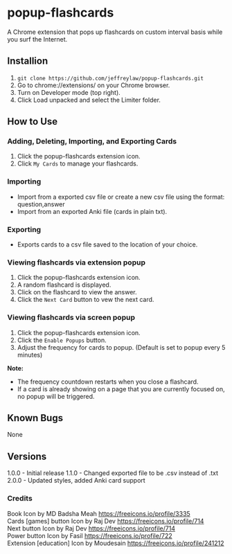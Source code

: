 # popup-flashcards
A Chrome extension that pops up flashcards on custom interval basis while you surf the Internet.

## Installion
1. `git clone https://github.com/jeffreylaw/popup-flashcards.git`
2. Go to chrome://extensions/ on your Chrome browser.
3. Turn on Developer mode (top right).
4. Click Load unpacked and select the Limiter folder.

## How to Use

### Adding, Deleting, Importing, and Exporting Cards
1. Click the popup-flashcards extension icon.
2. Click `My Cards` to manage your flashcards. 

### Importing
- Import from a exported csv file or create a new csv file using the format: question,answer
- Import from an exported Anki file (cards in plain txt).

### Exporting
- Exports cards to a csv file saved to the location of your choice.

### Viewing flashcards via extension popup
1. Click the popup-flashcards extension icon.
2. A random flashcard is displayed.
3. Click on the flashcard to view the answer.
4. Click the `Next Card` button to vew the next card.

### Viewing flashcards via screen popup
1. Click the popup-flashcards extension icon.
2. Click the `Enable Popups` button.
3. Adjust the frequency for cards to popup. (Default is set to popup every 5 minutes)

**Note:**
- The frequency countdown restarts when you close a flashcard.
- If a card is already showing on a page that you are currently focused on, no popup will be triggered.

## Known Bugs
None

## Versions
1.0.0 - Initial release
1.1.0 - Changed exported file to be .csv instead of .txt
2.0.0 - Updated styles, added Anki card support

### Credits
Book Icon by MD Badsha Meah https://freeicons.io/profile/3335<br>
Cards [games] button Icon by Raj Dev https://freeicons.io/profile/714<br>
Next button Icon by Raj Dev https://freeicons.io/profile/714<br>
Power button Icon by Fasil https://freeicons.io/profile/722<br>
Extension [education] Icon by Moudesain https://freeicons.io/profile/241212
                                